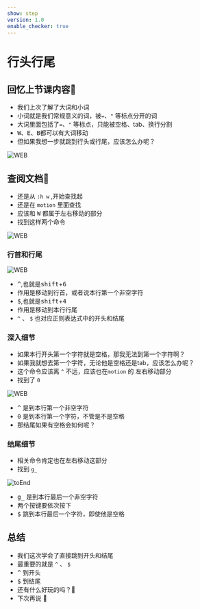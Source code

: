 ```yaml
---
show: step
version: 1.0
enable_checker: true
---
```


# 行头行尾

## 回忆上节课内容🤔

- 我们上次了解了大词和小词
- 小词就是我们常规意义的词，被`=`、`"` 等标点分开的词
- 大词里面包括了`=`、`"` 等标点，只能被空格、tab、换行分割
- <kbd>W</kbd>、<kbd>E</kbd>、<kbd>B</kbd>都可以有大词移动
- 但如果我想一步就跳到行头或行尾，应该怎么办呢？


![WEB](https://labfile.oss.aliyuncs.com/courses/2840/WEB)

## 查阅文档📕

- 还是从 `:h w` ,开始查找起
- 还是在 `motion` 里面查找
- 应该和 <kbd>W</kbd> 都属于左右移动的部分
- 找到这样两个命令

![WEB](https://labfile.oss.aliyuncs.com/courses/2840/StartEnd.png)

### 行首和行尾

![WEB](https://labfile.oss.aliyuncs.com/courses/2840/StartEnd2)

- <kbd>^</kbd>,也就是<kbd>shift</kbd>+<kbd>6</kbd>
- 作用是移动到行首，或者说本行第一个非空字符
- <kbd>$</kbd>,也就是<kbd>shift</kbd>+<kbd>4</kbd>
- 作用是移动到本行行尾
- `^` 、 `$` 也对应正则表达式中的开头和结尾 


### 深入细节

- 如果本行开头第一个字符就是空格，那我无法到第一个字符啊？
- 如果我就想去第一个字符，无论他是空格还是tab，应该怎么办呢？
- 这个命令应该离 `^`  不远，应该也在`motion` 的 左右移动部分
- 找到了 `0` 

![WEB](https://labfile.oss.aliyuncs.com/courses/2840/0ToBegin.png)

-  <kbd>^</kbd> 是到本行第一个非空字符
-  <kbd>0</kbd> 是到本行第一个字符，不管是不是空格
-  那结尾如果有空格会如何呢？

### 结尾细节

- 相关命令肯定也在左右移动这部分
- 找到 `g_`

![toEnd](https://labfile.oss.aliyuncs.com/courses/2840/toLineEnd.png )

- <kbd>g</kbd><kbd>_</kbd> 是到本行最后一个非空字符
- 两个按键要依次按下
- <kbd>$</kbd> 跳到本行最后一个字符，即使他是空格

## 总结 

- 我们这次学会了直接跳到开头和结尾
- 最重要的就是 `^` 、 `$`
- <kbd>^</kbd> 到开头
- <kbd>$</kbd> 到结尾
- 还有什么好玩的吗？🤔
- 下次再说 👋





